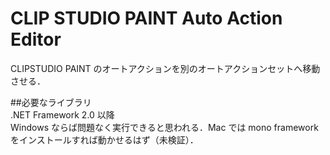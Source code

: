 # CLIP STUDIO PAINT Auto Action Editor
CLIPSTUDIO PAINT のオートアクションを別のオートアクションセットへ移動させる．

##必要なライブラリ  
.NET Framework 2.0 以降  
Windows ならば問題なく実行できると思われる．Mac では mono framework をインストールすれば動かせるはず（未検証）．
